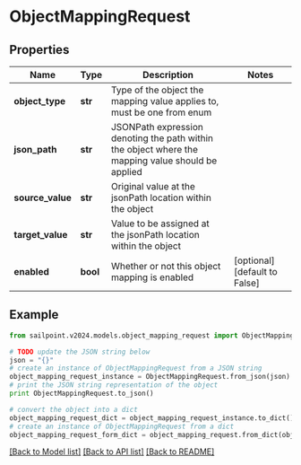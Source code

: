 # ObjectMappingRequest


## Properties

Name | Type | Description | Notes
------------ | ------------- | ------------- | -------------
**object_type** | **str** | Type of the object the mapping value applies to, must be one from enum | 
**json_path** | **str** | JSONPath expression denoting the path within the object where the mapping value should be applied | 
**source_value** | **str** | Original value at the jsonPath location within the object | 
**target_value** | **str** | Value to be assigned at the jsonPath location within the object | 
**enabled** | **bool** | Whether or not this object mapping is enabled | [optional] [default to False]

## Example

```python
from sailpoint.v2024.models.object_mapping_request import ObjectMappingRequest

# TODO update the JSON string below
json = "{}"
# create an instance of ObjectMappingRequest from a JSON string
object_mapping_request_instance = ObjectMappingRequest.from_json(json)
# print the JSON string representation of the object
print ObjectMappingRequest.to_json()

# convert the object into a dict
object_mapping_request_dict = object_mapping_request_instance.to_dict()
# create an instance of ObjectMappingRequest from a dict
object_mapping_request_form_dict = object_mapping_request.from_dict(object_mapping_request_dict)
```
[[Back to Model list]](../README.md#documentation-for-models) [[Back to API list]](../README.md#documentation-for-api-endpoints) [[Back to README]](../README.md)


